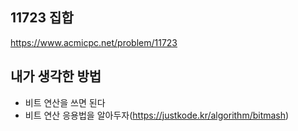## 11723 집합

<https://www.acmicpc.net/problem/11723>

## 내가 생각한 방법

- 비트 연산을 쓰면 된다
- 비트 연산 응용법을 알아두자(<https://justkode.kr/algorithm/bitmash>)
